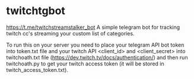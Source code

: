 # twitchtgbot

https://t.me/twitchstreamstalker_bot
A simple telegram bot for tracking twitch cc's streaming your custom list of categories.

To run this on your server you need to place your telegram API bot token into token.txt file
and your twitch API <client_id> and <client_secret> into twitchoath.txt file
(https://dev.twitch.tv/docs/authentication/)
and then run twitchoath.py to get your twitch access token (it will be stored in twitch_access_token.txt).
